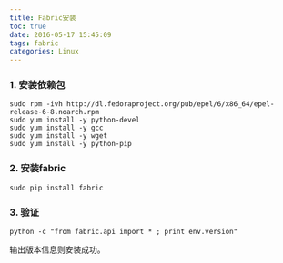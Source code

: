 ```yaml
---
title: Fabric安装
toc: true
date: 2016-05-17 15:45:09
tags: fabric
categories: Linux
---
```



### 1. 安装依赖包

```shell
sudo rpm -ivh http://dl.fedoraproject.org/pub/epel/6/x86_64/epel-release-6-8.noarch.rpm  
sudo yum install -y python-devel  
sudo yum install -y gcc  
sudo yum install -y wget  
sudo yum install -y python-pip  
```
### 2. 安装fabric
```shell
sudo pip install fabric
```
### 3. 验证

```shell
python -c "from fabric.api import * ; print env.version"
```
输出版本信息则安装成功。
